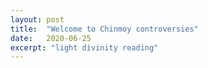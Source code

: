 ```yaml
---
layout: post
title:  "Welcome to Chinmoy controversies"
date:   2020-06-25
excerpt: "light divinity reading"
---
```


